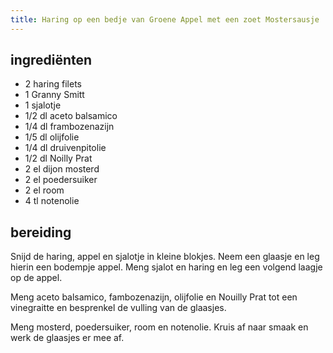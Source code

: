 ```yaml
---
title: Haring op een bedje van Groene Appel met een zoet Mostersausje
---
```


## ingrediënten

* 2 haring filets
* 1 Granny Smitt
* 1 sjalotje
* 1/2 dl aceto balsamico
* 1/4 dl frambozenazijn
* 1/5 dl olijfolie
* 1/4 dl druivenpitolie
* 1/2 dl Noilly Prat
* 2 el dijon mosterd
* 2 el poedersuiker
* 2 el room
* 4 tl notenolie

## bereiding

Snijd de haring, appel en sjalotje in kleine blokjes. Neem een glaasje en leg hierin een bodempje appel. Meng sjalot en haring en leg een volgend laagje op de appel.

Meng aceto balsamico, fambozenazijn, olijfolie en Nouilly Prat tot een vinegraitte en besprenkel de vulling van de glaasjes.

Meng mosterd, poedersuiker, room en notenolie. Kruis af naar smaak en werk de glaasjes er mee af.

